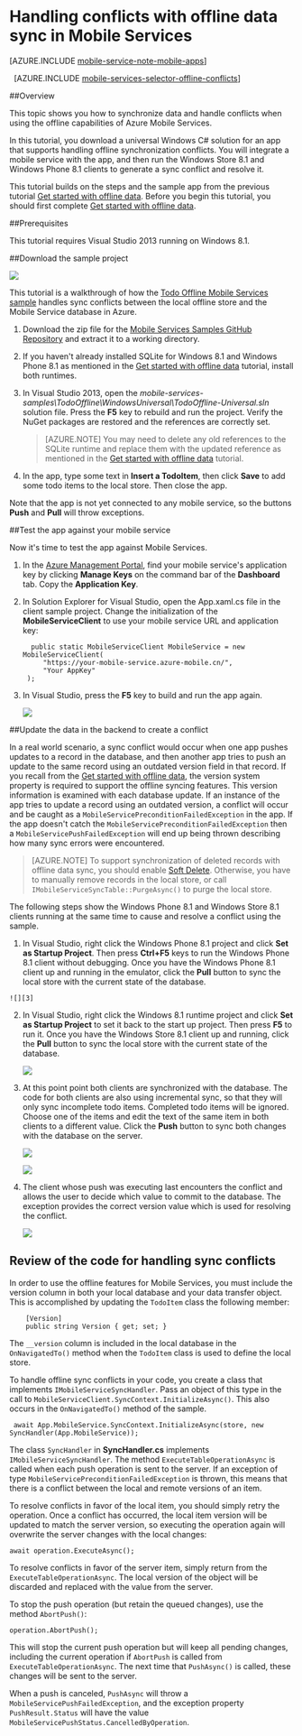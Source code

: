 <properties
	pageTitle="Handle conflicts with offline data in universal Windows apps | Windows Azure"
	description="Learn how to use Azure Mobile Services handle conflicts when syncing offline data in your universal Windows application"
	documentationCenter="windows"
	authors="wesmc7777"
	manager="dwrede"
	editor=""
	services="mobile-services"/>

<tags
	ms.service="mobile-services"
	ms.date="11/12/2015"
	wacn.date=""/>


# Handling conflicts with offline data sync in Mobile Services

[AZURE.INCLUDE [mobile-service-note-mobile-apps](../includes/mobile-services-note-mobile-apps.md)]

&nbsp;
[AZURE.INCLUDE [mobile-services-selector-offline-conflicts](../includes/mobile-services-selector-offline-conflicts.md)]

##Overview

This topic shows you how to synchronize data and handle conflicts when using the offline capabilities of Azure Mobile Services.

<!-- deleted by customization
If you prefer to watch a video, the clip below follows the same steps as this tutorial.

> [AZURE.VIDEO build-offline-apps-with-mobile-services]
-->

In this tutorial, you download a universal Windows C# solution for an app that supports handling offline synchronization conflicts. You will integrate a mobile service with the app, and then run the Windows Store 8.1 and Windows Phone 8.1 clients to generate a sync conflict and resolve it.

This tutorial builds on the steps and the sample app from the previous tutorial [Get started with offline data]. Before you begin this tutorial, you should first complete [Get started with offline data].


##Prerequisites

This tutorial requires Visual Studio 2013 running on Windows 8.1.


##Download the sample project

![][0]

This tutorial is a walkthrough of how the [Todo Offline Mobile Services sample] handles sync conflicts between the local offline store and the Mobile Service database in Azure.

1. Download the zip file for the [Mobile Services Samples GitHub Repository] and extract it to a working directory.

2. If you haven't already installed SQLite for Windows 8.1 and Windows Phone 8.1 as mentioned in the [Get started with offline data] tutorial, install both runtimes.

3. In Visual Studio 2013, open the *mobile-services-samples\TodoOffline\WindowsUniversal\TodoOffline-Universal.sln* solution file. Press the **F5** key to rebuild and run the project. Verify the NuGet packages are restored and the references are correctly set.

    >[AZURE.NOTE] You may need to delete any old references to the SQLite runtime and replace them with the updated reference as mentioned in the [Get started with offline data] tutorial.

4. In the app, type some text in **Insert a TodoItem**, then click **Save** to add some todo items to the local store. Then close the app.

Note that the app is not yet connected to any mobile service, so the buttons **Push** and **Pull** will throw exceptions.




##Test the app against your  mobile service

Now it's time to test the app against Mobile Services.

1. In the [Azure Management Portal], find your mobile service's application key by clicking **Manage Keys** on the command bar of the **Dashboard** tab. Copy the **Application Key**.

2. In Solution Explorer for Visual Studio, open the App.xaml.cs file in the client sample project. Change the initialization of the **MobileServiceClient** to use your mobile service URL and application key:

         public static MobileServiceClient MobileService = new MobileServiceClient(
            "https://your-mobile-service.azure-mobile.cn/",
            "Your AppKey"
        );

3. In Visual Studio, press the **F5** key to build and run the app again.

    ![][0]


##Update the data in the backend to create a conflict

In a real world scenario, a sync conflict would occur when one app pushes updates to a record in the database, and then another app tries to push an update to the same record using an outdated version field in that record. If you recall from the [Get started with offline data], the version system property is required to support the offline syncing features. This version information is examined with each database update. If an instance of the app tries to update a record using an outdated version, a conflict will occur and be caught as a `MobileServicePreconditionFailedException` in the app. If the app doesn't catch the `MobileServicePreconditionFailedException` then a `MobileServicePushFailedException` will end up being thrown describing how many sync errors were encountered.

>[AZURE.NOTE] To support synchronization of deleted records with offline data sync, you should enable [Soft Delete](/documentation/articles/mobile-services-using-soft-delete). Otherwise, you have to manually remove records in the local store, or call `IMobileServiceSyncTable::PurgeAsync()` to purge the local store.


The following steps show the Windows Phone 8.1 and Windows Store 8.1 clients running at the same time to cause and resolve a conflict using the sample.

1. In Visual Studio, right click the Windows Phone 8.1 project and click **Set as Startup Project**. Then press **Ctrl+F5** keys to run the Windows Phone 8.1 client without debugging. Once you have the Windows Phone 8.1 client up and running in the emulator, click the **Pull** button to sync the local store with the current state of the database.
<!-- deleted by customization
    ![][3]
-->
<!-- keep by customization: begin -->
 
    ![][3]
 
   
<!-- keep by customization: end -->
2. In Visual Studio, right click the Windows 8.1 runtime project and click **Set as Startup Project** to set it back to the start up project. Then press **F5** to run it. Once you have the Windows Store 8.1 client up and running, click the **Pull** button to sync the local store with the current state of the database.

    ![][4]
3. At this point point both clients are synchronized with the database. The code for both clients are also using incremental sync, so that they will only sync incomplete todo items. Completed todo items will be ignored. Choose one of the items and edit the text of the same item in both clients to a different value. Click the **Push** button to sync both changes with the database on the server.

    ![][5]

    ![][6]


4. The client whose push was executing last encounters the conflict and allows the user to decide which value to commit to the database. The exception provides the correct version value which is used for resolving the conflict.

    ![][7]



<!-- deleted by customization
##Review of the code for handling sync conflicts
-->
<!-- keep by customization: begin -->
## Review of the code for handling sync conflicts
<!-- keep by customization: end -->

In order to use the offline features for Mobile Services, you must include the version column in both your local database and your data transfer object. This is accomplished by updating the `TodoItem` class the following member:

        [Version]
        public string Version { get; set; }

The `__version` column is included in the local database in the  `OnNavigatedTo()` method when the `TodoItem` class is used to define the local store.

To handle offline sync conflicts in your code, you create a class that implements `IMobileServiceSyncHandler`. Pass an object of this type in the call to `MobileServiceClient.SyncContext.InitializeAsync()`. This also occurs in the  `OnNavigatedTo()` method of the sample.

     await App.MobileService.SyncContext.InitializeAsync(store, new SyncHandler(App.MobileService));

The class `SyncHandler` in **SyncHandler.cs** implements `IMobileServiceSyncHandler`. The method `ExecuteTableOperationAsync` is called when each push operation is sent to the server. If an exception of type `MobileServicePreconditionFailedException` is thrown, this means that there is a conflict between the local and remote versions of an item.

To resolve conflicts in favor of the local item, you should simply retry the operation. Once a conflict has occurred, the local item version will be updated to match the server version, so executing the operation again will overwrite the server changes with the local changes:

    await operation.ExecuteAsync();

To resolve conflicts in favor of the server item, simply return from the `ExecuteTableOperationAsync`. The local version of the object will be discarded and replaced with the value from the server.

To stop the push operation (but retain the queued changes), use the method `AbortPush()`:

    operation.AbortPush();

This will stop the current push operation but will keep all pending changes, including the current operation if `AbortPush` is called from `ExecuteTableOperationAsync`. The next time that `PushAsync()` is called, these changes will be sent to the server.

When a push is canceled, `PushAsync` will throw a `MobileServicePushFailedException`, and the exception property `PushResult.Status` will have the value `MobileServicePushStatus.CancelledByOperation`.



<!-- Images -->
[0]: ./media/mobile-services-windows-store-dotnet-handling-conflicts-offline-data/mobile-services-handling-conflicts-app-run1.png
[1]: ./media/mobile-services-windows-store-dotnet-handling-conflicts-offline-data/javascript-backend-database.png
[2]: ./media/mobile-services-windows-store-dotnet-handling-conflicts-offline-data/dotnet-backend-database.png
[3]: ./media/mobile-services-windows-store-dotnet-handling-conflicts-offline-data/wp81-view.png
[4]: ./media/mobile-services-windows-store-dotnet-handling-conflicts-offline-data/win81-view.png
[5]: ./media/mobile-services-windows-store-dotnet-handling-conflicts-offline-data/wp81-edit-text.png
[6]: ./media/mobile-services-windows-store-dotnet-handling-conflicts-offline-data/win81-edit-text.png
[7]: ./media/mobile-services-windows-store-dotnet-handling-conflicts-offline-data/conflict.png




<!-- URLs -->
[Handling conflicts code sample]: http://go.microsoft.com/fwlink/?LinkId=394787
<!-- deleted by customization
[Get started with Mobile Services]: ../mobile-services-windows-store-get-started.md
[Get started with offline data]: mobile-services-windows-store-dotnet-get-started-offline-data.md
-->
<!-- keep by customization: begin -->
[Get started with Mobile Services]: /documentation/articles/mobile-services-windows-store-get-started/
[Get started with offline data]: /documentation/articles/mobile-services-windows-store-dotnet-get-started-offline-data
<!-- keep by customization: end -->
[SQLite for Windows 8.1]: http://go.microsoft.com/fwlink/?LinkId=394776
[Azure Management Portal]: https://manage.windowsazure.cn/
<!-- deleted by customization
[Handling Database Conflicts]: /documentation/articles/mobile-services-windows-store-dotnet-handle-database-conflicts#test-app
-->
<!-- keep by customization: begin -->
[Handling Database Conflicts]: /documentation/articles/mobile-services-windows-store-dotnet-handle-database-conflicts/#test-app
<!-- keep by customization: end -->
[Mobile Services Samples GitHub Repository]: http://go.microsoft.com/fwlink/?LinkId=512865
[Todo Offline Mobile Services sample]: http://go.microsoft.com/fwlink/?LinkId=512866
